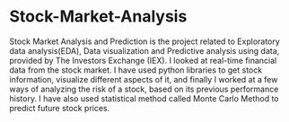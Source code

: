# Stock-Market-Analysis
Stock Market Analysis and Prediction is the project related to Exploratory data analysis(EDA), Data visualization and Predictive analysis using data, provided by The Investors Exchange (IEX). I looked at real-time financial data from the stock market. I have used python libraries to get stock information, visualize different aspects of it, and finally I worked at a few ways of analyzing the risk of a stock, based on its previous performance history. I have also used statistical method called Monte Carlo Method to predict future stock prices.
